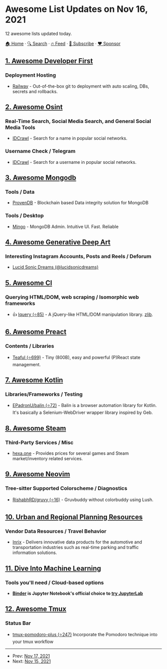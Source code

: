# Awesome List Updates on Nov 16, 2021

12 awesome lists updated today.

[🏠 Home](/README.md) · [🔍 Search](https://www.trackawesomelist.com/search/) · [🔥 Feed](https://www.trackawesomelist.com/rss.xml) · [📮 Subscribe](https://trackawesomelist.us17.list-manage.com/subscribe?u=d2f0117aa829c83a63ec63c2f&id=36a103854c) · [❤️  Sponsor](https://github.com/sponsors/theowenyoung)



## [1. Awesome Developer First](/content/agamm/awesome-developer-first/README.md)

### Deployment Hosting

*   [Railway](https://railway.app/) - Out-of-the-box git to deployment with auto scaling, DBs, secrets and rollbacks.

## [2. Awesome Osint](/content/jivoi/awesome-osint/README.md)

### Real-Time Search, Social Media Search, and General Social Media Tools

*   [IDCrawl](https://www.idcrawl.com/) - Search for a name in popular social networks.

### Username Check / Telegram

*   [IDCrawl](https://www.idcrawl.com/username) - Search for a username in popular social networks.

## [3. Awesome Mongodb](/content/ramnes/awesome-mongodb/README.md)

### Tools / Data

*   [ProvenDB](https://www.provendb.com/) -  Blockchain based Data integrity solution for MongoDB

### Tools / Desktop

*   [Mingo](https://mingo.io/) - MongoDB Admin. Intuitive UI. Fast. Reliable

## [4. Awesome Generative Deep Art](/content/filipecalegario/awesome-generative-deep-art/README.md)

### Interesting Instagram Accounts, Posts and Reels / Deforum

*   [Lucid Sonic Dreams (@lucidsonicdreams)](https://www.instagram.com/lucidsonicdreams/)

## [5. Awesome Cl](/content/CodyReichert/awesome-cl/README.md)

### Querying HTML/DOM, web scraping / Isomorphic web frameworks

*   👍 [lquery (⭐85)](https://github.com/Shinmera/lquery) - A jQuery-like HTML/DOM manipulation library. [zlib](https://directory.fsf.org/wiki/License:Zlib).

## [6. Awesome Preact](/content/preactjs/awesome-preact/README.md)

### Contents / Libraries

*   [Teaful (⭐699)](https://github.com/teafuljs/teaful) - Tiny (800B), easy and powerful (P)React state management.

## [7. Awesome Kotlin](/content/KotlinBy/awesome-kotlin/README.md)

### Libraries/Frameworks / Testing

*   [EPadronU/balin (⭐72)](https://github.com/EPadronU/balin) - Balin is a browser automation library for Kotlin. It's basically a Selenium-WebDriver wrapper library inspired by Geb.

## [8. Awesome Steam](/content/scholtzm/awesome-steam/README.md)

### Third-Party Services / Misc

*   [hexa.one](https://hexa.one/) - Provides prices for several games and Steam market/inventory related services.

## [9. Awesome Neovim](/content/rockerBOO/awesome-neovim/README.md)

### Tree-sitter Supported Colorscheme / Diagnostics

*   [RishabhRD/gruvy (⭐16)](https://github.com/RishabhRD/gruvy) - Gruvbuddy without colorbuddy using Lush.

## [10. Urban and Regional Planning Resources](/content/APA-Technology-Division/urban-and-regional-planning-resources/README.md)

### Vendor Data Resources / Travel Behavior

*   [Inrix](https://inrix.com/) - Delivers innovative data products for the automotive and transportation industries such as real-time parking and traffic information solutions.

## [11. Dive Into Machine Learning](/content/dive-into-machine-learning/dive-into-machine-learning/README.md)

### Tools you'll need / Cloud-based options

*   **[Binder](https://mybinder.org/) is Jupyter Notebook's official choice to [try JupyterLab](https://jupyter.org/try)**

## [12. Awesome Tmux](/content/rothgar/awesome-tmux/README.md)

### Status Bar

*   [tmux-pomodoro-plus (⭐247)](https://github.com/olimorris/tmux-pomodoro-plus) Incorporate the Pomodoro technique into your tmux workflow

---

- Prev: [Nov 17, 2021](/content/2021/11/17/README.md)
- Next: [Nov 15, 2021](/content/2021/11/15/README.md)